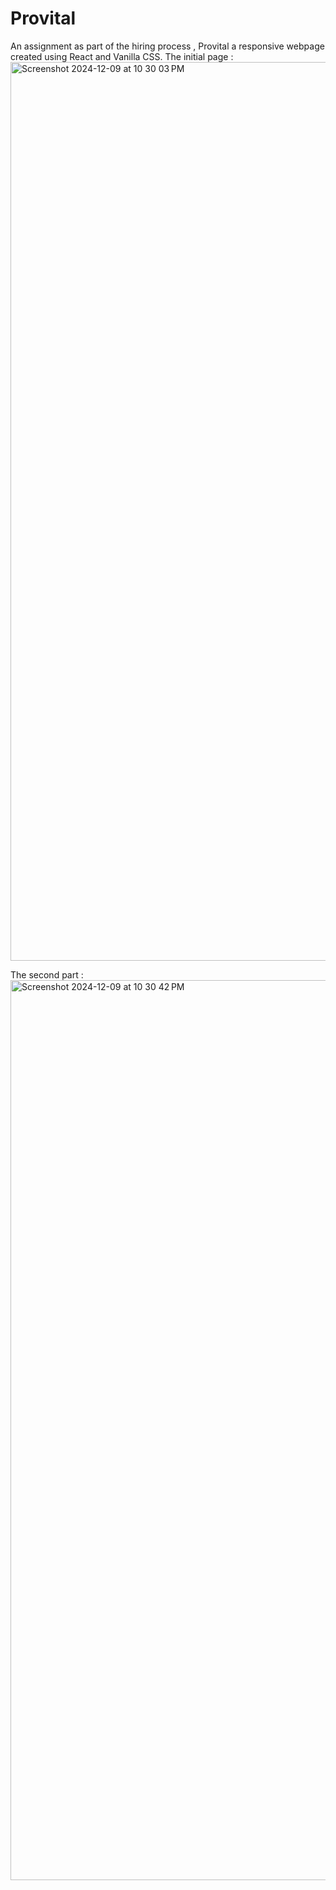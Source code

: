 # Provital
An assignment as part of the hiring process , Provital a responsive webpage created using React and Vanilla CSS.
The initial page : 
<img width="1438" alt="Screenshot 2024-12-09 at 10 30 03 PM" src="https://github.com/user-attachments/assets/ba11c5e3-f2c7-4ecd-aba9-5362d062e5dc">


The second part :
<img width="1440" alt="Screenshot 2024-12-09 at 10 30 42 PM" src="https://github.com/user-attachments/assets/cb39a768-b937-4b1f-a388-ddf2d278c578">




